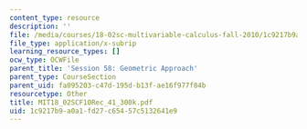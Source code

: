 ```yaml
---
content_type: resource
description: ''
file: /media/courses/18-02sc-multivariable-calculus-fall-2010/1c9217b9a0a1fd27c65457c5132641e9_MIT18_02SCF10Rec_41_300k.srt
file_type: application/x-subrip
learning_resource_types: []
ocw_type: OCWFile
parent_title: 'Session 58: Geometric Approach'
parent_type: CourseSection
parent_uid: fa095203-c47d-195d-b13f-ae16f977f84b
resourcetype: Other
title: MIT18_02SCF10Rec_41_300k.pdf
uid: 1c9217b9-a0a1-fd27-c654-57c5132641e9
---
```

